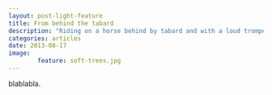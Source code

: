 ```yaml
---
layout: post-light-feature
title: From behind the tabard 
description: "Riding on a horse behind by tabard and with a loud trompet sound I bring you the news"
categories: articles
date: 2013-08-17
image: 
        feature: soft-trees.jpg
---
```

blablabla.


